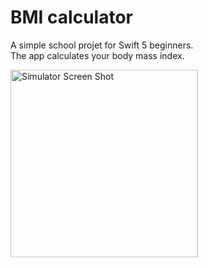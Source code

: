 # BMI calculator
A simple school projet for Swift 5 beginners. <br>
The app calculates your body mass index. <br>

<img width="300" alt="Simulator Screen Shot" src="https://user-images.githubusercontent.com/56839789/70374043-e3b82280-18ee-11ea-8d85-c20ea5b56fc9.png">
